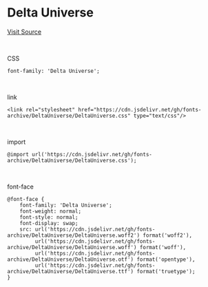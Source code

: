 # Delta Universe

[Visit Source](https://greenegg.co.kr/?portfolio=delta-universe-font)

&nbsp;

CSS

```
font-family: 'Delta Universe';
```

&nbsp;

link

```
<link rel="stylesheet" href="https://cdn.jsdelivr.net/gh/fonts-archive/DeltaUniverse/DeltaUniverse.css" type="text/css"/>
```

&nbsp;

import

```
@import url('https://cdn.jsdelivr.net/gh/fonts-archive/DeltaUniverse/DeltaUniverse.css');
```

&nbsp;

font-face

```
@font-face {
    font-family: 'Delta Universe';
    font-weight: normal;
    font-style: normal;
    font-display: swap;
    src: url('https://cdn.jsdelivr.net/gh/fonts-archive/DeltaUniverse/DeltaUniverse.woff2') format('woff2'),
         url('https://cdn.jsdelivr.net/gh/fonts-archive/DeltaUniverse/DeltaUniverse.woff') format('woff'),
         url('https://cdn.jsdelivr.net/gh/fonts-archive/DeltaUniverse/DeltaUniverse.otf') format('opentype'),
         url('https://cdn.jsdelivr.net/gh/fonts-archive/DeltaUniverse/DeltaUniverse.ttf') format('truetype');
}
```
